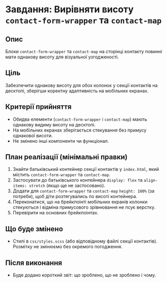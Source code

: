 # Завдання: Вирівняти висоту `contact-form-wrapper` та `contact-map`

## Опис
Блоки `contact-form-wrapper` та `contact-map` на сторінці контакту повинні мати однакову висоту для візуальної узгодженості.

## Ціль
Забезпечити однакову висоту для обох колонок у секції контактів на десктопі, зберігши коректну адаптивність на мобільних екранах.

## Критерії прийняття
- Обидва елементи (`contact-form-wrapper` і `contact-map`) мають однакову видиму висоту на десктопі.
- На мобільних екранах зберігається стекування без примусу однакової висоти.
- Не змінено інші компоненти чи функціонал.

## План реалізації (мінімальні правки)
1. Знайти батьківський контейнер секції контактів у `index.html`, який містить `contact-form-wrapper` та `contact-map`.
2. Застосувати до батьківського контейнера `display: flex` та `align-items: stretch` (якщо ще не застосовано).
3. Додати для `contact-form-wrapper` та `contact-map` `height: 100%` (за потреби), щоб діти розтягувались по висоті контейнера.
4. Переконатися, що на брейкпоінті мобільних екранів колонки стекуються і відміна примусового зрівнювання не псує верстку.
5. Перевірити на основних брейкпоінтах.

## Що буде змінено
- Стилі в `css/styles.scss` (або відповідному файлі секції контактів). Розмітку не змінюємо без окремого погодження.

## Після виконання
- Буде додано короткий звіт: що зроблено, що не зроблено і чому.
